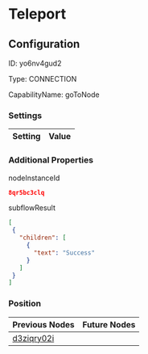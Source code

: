 # Teleport
## Configuration
ID:  yo6nv4gud2

Type: CONNECTION 

CapabilityName: goToNode

### Settings
| Setting | Value  |
| :------------------------ | ---------------------------------------- |
 




### Additional Properties
nodeInstanceId
 ```json 
8qr5bc3clq
```


subflowResult
 ```json 
[
  {
    "children": [
      {
        "text": "Success"
      }
    ]
  }
]
```




### Position
| Previous Nodes | Future Nodes |
| :------------- | ------------ |
| [d3ziqry02i](./d3ziqry02i.md) |  |